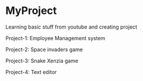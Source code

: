 # MyProject
Learning basic stuff from youtube and creating project

Project-1: Employee Management system

Project-2: Space invaders game

Project-3: Snake Xenzia game

Project-4: Text editor
